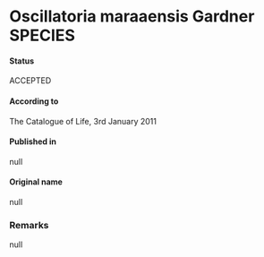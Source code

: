 Oscillatoria maraaensis Gardner SPECIES
=======

#### Status
ACCEPTED

#### According to
The Catalogue of Life, 3rd January 2011

#### Published in
null

#### Original name
null

### Remarks
null